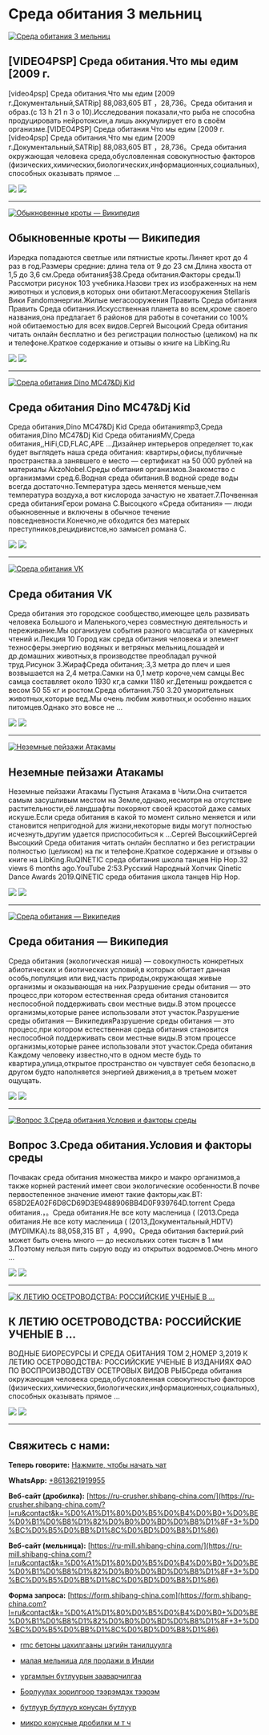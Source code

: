 # Среда обитания 3 мельниц

<a href="https://swt.shibang-china.com/?l=ru&img&k=%D0%A1%D1%80%D0%B5%D0%B4%D0%B0+%D0%BE%D0%B1%D0%B8%D1%82%D0%B0%D0%BD%D0%B8%D1%8F+3+%D0%BC%D0%B5%D0%BB%D1%8C%D0%BD%D0%B8%D1%86" target="_blank">![Среда обитания 3 мельниц](http://static.shibang-china.com/all-800x300/1036.jpg)</a>

## [VIDEO4PSP] Среда обитания.Что мы едим [2009 г.
[video4psp] Среда обитания.Что мы едим [2009 г.Документальный,SATRip] 88,083,605 BT ，28,736。Среда обитания и образ.(c 13 h 21 n 3 o 10).Исследования показали,что рыба не способна продуцировать нейротоксин,а лишь аккумулирует его в своём организме.[VIDEO4PSP] Среда обитания.Что мы едим [2009 г.[video4psp] Среда обитания.Что мы едим [2009 г.Документальный,SATRip] 88,083,605 BT ，28,736。Среда обитания окружающая человека среда,обусловленная совокупностью факторов (физических,химических,биологических,информационных,социальных),способных оказывать прямое …


<a href="https://whatsapp.shibangsoft.com/WhatsApp.php" target="_blank" title="WhatsApp">![](http://static.shibang-china.com/icon/whatsapp.png)</a> <a href="https://swt.shibang-china.com/?l=ru&icon&k=%D0%A1%D1%80%D0%B5%D0%B4%D0%B0+%D0%BE%D0%B1%D0%B8%D1%82%D0%B0%D0%BD%D0%B8%D1%8F+3+%D0%BC%D0%B5%D0%BB%D1%8C%D0%BD%D0%B8%D1%86" target="_blank">![](http://static.shibang-china.com/icon/chat-ru.png)</a>

---

<a href="https://swt.shibang-china.com/?l=ru&img&k=%D0%A1%D1%80%D0%B5%D0%B4%D0%B0+%D0%BE%D0%B1%D0%B8%D1%82%D0%B0%D0%BD%D0%B8%D1%8F+3+%D0%BC%D0%B5%D0%BB%D1%8C%D0%BD%D0%B8%D1%86" target="_blank">![Обыкновенные кроты — Википедия](http://static.shibang-china.com/all-800x300/1529.jpg)</a>

## Обыкновенные кроты — Википедия
Изредка попадаются светлые или пятнистые кроты.Линяет крот до 4 раз в год.Размеры средние: длина тела от 9 до 23 см.Длина хвоста от 1,5 до 3,6 см.Среда обитания&#167;38.Среда обитания.Факторы среды.1) Рассмотри рисунок 103 учебника.Назови трех из изображенных на нем животных и условия,в которых они обитают.Мегасооружения Stellaris Вики Fandomэнергии.Жилые мегасооружения Править Среда обитания Править Среда обитания.Искусственная планета во всем,кроме своего названия,она предлагает 6 районов для работы в сочетании со 100% ной обитаемостью для всех видов.Сергей Высоцкий Среда обитания читать онлайн бесплатно и без регистрации полностью (целиком) на пк и телефоне.Краткое содержание и отзывы о книге на LibKing.Ru


<a href="https://whatsapp.shibangsoft.com/WhatsApp.php" target="_blank" title="WhatsApp">![](http://static.shibang-china.com/icon/whatsapp.png)</a> <a href="https://swt.shibang-china.com/?l=ru&icon&k=%D0%A1%D1%80%D0%B5%D0%B4%D0%B0+%D0%BE%D0%B1%D0%B8%D1%82%D0%B0%D0%BD%D0%B8%D1%8F+3+%D0%BC%D0%B5%D0%BB%D1%8C%D0%BD%D0%B8%D1%86" target="_blank">![](http://static.shibang-china.com/icon/chat-ru.png)</a>

---

<a href="https://swt.shibang-china.com/?l=ru&img&k=%D0%A1%D1%80%D0%B5%D0%B4%D0%B0+%D0%BE%D0%B1%D0%B8%D1%82%D0%B0%D0%BD%D0%B8%D1%8F+3+%D0%BC%D0%B5%D0%BB%D1%8C%D0%BD%D0%B8%D1%86" target="_blank">![Среда обитания Dino MC47&amp;Dj Kid](http://static.shibang-china.com/all-800x300/1342.jpg)</a>

## Среда обитания Dino MC47&amp;Dj Kid
Среда обитания,Dino MC47&amp;Dj Kid Среда обитанияmp3,Среда обитания,Dino MC47&amp;Dj Kid Среда обитанияMV,Среда обитания,,HiFi,CD,FLAC,APE …Дизайнер интерьеров определяет то,как будет выглядеть наша среда обитания: квартиры,офисы,публичные пространства.а занявшего е место — сертификат на 50 000 рублей на материалы AkzoNobel.Среды обитания организмов.Знакомство с организмами сред.6.Водная среда обитания.В водной среде воды всегда достаточно.Температура здесь меняется меньше,чем температура воздуха,а вот кислорода зачастую не хватает.7.Почвенная среда обитанияГерои романа С.Высоцкого &#171;Среда обитания&#187; — люди обыкновенные и включены в обычное течение повседневности.Конечно,не обходится без матерых преступников,рецидивистов,но замысел романа С.


<a href="https://whatsapp.shibangsoft.com/WhatsApp.php" target="_blank" title="WhatsApp">![](http://static.shibang-china.com/icon/whatsapp.png)</a> <a href="https://swt.shibang-china.com/?l=ru&icon&k=%D0%A1%D1%80%D0%B5%D0%B4%D0%B0+%D0%BE%D0%B1%D0%B8%D1%82%D0%B0%D0%BD%D0%B8%D1%8F+3+%D0%BC%D0%B5%D0%BB%D1%8C%D0%BD%D0%B8%D1%86" target="_blank">![](http://static.shibang-china.com/icon/chat-ru.png)</a>

---

<a href="https://swt.shibang-china.com/?l=ru&img&k=%D0%A1%D1%80%D0%B5%D0%B4%D0%B0+%D0%BE%D0%B1%D0%B8%D1%82%D0%B0%D0%BD%D0%B8%D1%8F+3+%D0%BC%D0%B5%D0%BB%D1%8C%D0%BD%D0%B8%D1%86" target="_blank">![Среда обитания VK](http://static.shibang-china.com/all-800x300/569.jpg)</a>

## Среда обитания VK
Среда обитания это городское сообщество,имеющее цель развивать человека Большого и Маленького,через совместную деятельность и переживание.Мы организуем события разного масштаба от камерных чтений и.Лекция 10 Город как среда обитания человека и элемент техносферы.энергию водяных и ветряных мельниц,лошадей и др.домашних животных,в производстве преобладал ручной труд.Рисунок 3.ЖирафСреда обитания;.3,3 метра до плеч и шея возвышается на 2,4 метра.Самки на 0,1 метр короче,чем самцы.Вес самца составляет около 1930 кг,а самки 1180 кг.Детеныш рождается с весом 50 55 кг и ростом.Среда обитания.750 3.20 уморительных животных,которые вед.Мы очень любим животных,и особенно наших питомцев.Однако это вовсе не …


<a href="https://whatsapp.shibangsoft.com/WhatsApp.php" target="_blank" title="WhatsApp">![](http://static.shibang-china.com/icon/whatsapp.png)</a> <a href="https://swt.shibang-china.com/?l=ru&icon&k=%D0%A1%D1%80%D0%B5%D0%B4%D0%B0+%D0%BE%D0%B1%D0%B8%D1%82%D0%B0%D0%BD%D0%B8%D1%8F+3+%D0%BC%D0%B5%D0%BB%D1%8C%D0%BD%D0%B8%D1%86" target="_blank">![](http://static.shibang-china.com/icon/chat-ru.png)</a>

---

<a href="https://swt.shibang-china.com/?l=ru&img&k=%D0%A1%D1%80%D0%B5%D0%B4%D0%B0+%D0%BE%D0%B1%D0%B8%D1%82%D0%B0%D0%BD%D0%B8%D1%8F+3+%D0%BC%D0%B5%D0%BB%D1%8C%D0%BD%D0%B8%D1%86" target="_blank">![Неземные пейзажи Атакамы](http://static.shibang-china.com/all-800x300/1495.jpg)</a>

## Неземные пейзажи Атакамы
Неземные пейзажи Атакамы Пустыня Атакама в Чили.Она считается самым засушливым местом на Земле,однако,несмотря на отсутствие растительности,её ландшафты покоряют своей красотой даже самых искуше.Если среда обитания в какой то момент сильно меняется и или становится непригодной для жизни,некоторые виды могут полностью исчезнуть,другим удается приспособиться к …Сергей ВысоцкийСергей Высоцкий Среда обитания читать онлайн бесплатно и без регистрации полностью (целиком) на пк и телефоне.Краткое содержание и отзывы о книге на LibKing.RuQINETIC среда обитания школа танцев Hip Hop.32 views 6 months ago.YouTube 2:53.Русский Народный Хопчик Qinetic Dance Awards 2019.QINETIC среда обитания школа танцев Hip Hop.


<a href="https://whatsapp.shibangsoft.com/WhatsApp.php" target="_blank" title="WhatsApp">![](http://static.shibang-china.com/icon/whatsapp.png)</a> <a href="https://swt.shibang-china.com/?l=ru&icon&k=%D0%A1%D1%80%D0%B5%D0%B4%D0%B0+%D0%BE%D0%B1%D0%B8%D1%82%D0%B0%D0%BD%D0%B8%D1%8F+3+%D0%BC%D0%B5%D0%BB%D1%8C%D0%BD%D0%B8%D1%86" target="_blank">![](http://static.shibang-china.com/icon/chat-ru.png)</a>

---

<a href="https://swt.shibang-china.com/?l=ru&img&k=%D0%A1%D1%80%D0%B5%D0%B4%D0%B0+%D0%BE%D0%B1%D0%B8%D1%82%D0%B0%D0%BD%D0%B8%D1%8F+3+%D0%BC%D0%B5%D0%BB%D1%8C%D0%BD%D0%B8%D1%86" target="_blank">![Среда обитания — Википедия](http://static.shibang-china.com/all-800x300/163.jpg)</a>

## Среда обитания — Википедия
Среда обитания (экологическая ниша) — совокупность конкретных абиотических и биотических условий,в которых обитает данная особь,популяция или вид,часть природы,окружающая живые организмы и оказывающая на них.Разрушение среды обитания — это процесс,при котором естественная среда обитания становится неспособной поддерживать свои местные виды.В этом процессе организмы,которые ранее использовали этот участок.Разрушение среды обитания — ВикипедияРазрушение среды обитания — это процесс,при котором естественная среда обитания становится неспособной поддерживать свои местные виды.В этом процессе организмы,которые ранее использовали этот участок.Среда обитания Каждому человеку известно,что в одном месте будь то квартира,улица,открытое пространство он чувствует себя безопасно,в другом будто наполняется энергией движения,а в третьем может ощущать.


<a href="https://whatsapp.shibangsoft.com/WhatsApp.php" target="_blank" title="WhatsApp">![](http://static.shibang-china.com/icon/whatsapp.png)</a> <a href="https://swt.shibang-china.com/?l=ru&icon&k=%D0%A1%D1%80%D0%B5%D0%B4%D0%B0+%D0%BE%D0%B1%D0%B8%D1%82%D0%B0%D0%BD%D0%B8%D1%8F+3+%D0%BC%D0%B5%D0%BB%D1%8C%D0%BD%D0%B8%D1%86" target="_blank">![](http://static.shibang-china.com/icon/chat-ru.png)</a>

---

<a href="https://swt.shibang-china.com/?l=ru&img&k=%D0%A1%D1%80%D0%B5%D0%B4%D0%B0+%D0%BE%D0%B1%D0%B8%D1%82%D0%B0%D0%BD%D0%B8%D1%8F+3+%D0%BC%D0%B5%D0%BB%D1%8C%D0%BD%D0%B8%D1%86" target="_blank">![Вопрос 3.Среда обитания.Условия и факторы среды](http://static.shibang-china.com/all-800x300/368.jpg)</a>

## Вопрос 3.Среда обитания.Условия и факторы среды
Почвакак среда обитания множества микро и макро организмов,а также корней растений имеет свои экологические осо&#173;бенности.В почве первостепенное значение имеют такие фак&#173;торы,как.BT: 658D2EA02F6D8CD69D3E9488906BB4D0F939764D.torrent Среда обитания.，。Среда обитания.Не все коту масленица ( (2013.Среда обитания.Не все коту масленица ( (2013,Документальный,HDTV) (MYDIMKA).ts 88,058,315 BT ，4,990。Среда обитания бактерий.&#173;рий может быть очень много — до нескольких сотен тысяч в 1 мм 3.Поэтому нельзя пить сырую воду из открытых водоемов.Очень много …


<a href="https://whatsapp.shibangsoft.com/WhatsApp.php" target="_blank" title="WhatsApp">![](http://static.shibang-china.com/icon/whatsapp.png)</a> <a href="https://swt.shibang-china.com/?l=ru&icon&k=%D0%A1%D1%80%D0%B5%D0%B4%D0%B0+%D0%BE%D0%B1%D0%B8%D1%82%D0%B0%D0%BD%D0%B8%D1%8F+3+%D0%BC%D0%B5%D0%BB%D1%8C%D0%BD%D0%B8%D1%86" target="_blank">![](http://static.shibang-china.com/icon/chat-ru.png)</a>

---

<a href="https://swt.shibang-china.com/?l=ru&img&k=%D0%A1%D1%80%D0%B5%D0%B4%D0%B0+%D0%BE%D0%B1%D0%B8%D1%82%D0%B0%D0%BD%D0%B8%D1%8F+3+%D0%BC%D0%B5%D0%BB%D1%8C%D0%BD%D0%B8%D1%86" target="_blank">![К ЛЕТИЮ ОСЕТРОВОДСТВА: РОССИЙСКИЕ УЧЕНЫЕ В …](http://static.shibang-china.com/all-800x300/852.jpg)</a>

## К ЛЕТИЮ ОСЕТРОВОДСТВА: РОССИЙСКИЕ УЧЕНЫЕ В …
ВОДНЫЕ БИОРЕСУРСЫ И СРЕДА ОБИТАНИЯ ТОМ 2,НОМЕР 3,2019 К ЛЕТИЮ ОСЕТРОВОДСТВА: РОССИЙСКИЕ УЧЕНЫЕ В ИЗДАНИЯХ ФАО ПО ВОСПРОИЗВОДСТВУ ОСЕТРОВЫХ ВИДОВ РЫБСреда обитания окружающая человека среда,обусловленная совокупностью факторов (физических,химических,биологических,информационных,социальных),способных оказывать прямое …

<a href="https://whatsapp.shibangsoft.com/WhatsApp.php" target="_blank" title="WhatsApp">![](http://static.shibang-china.com/icon/whatsapp.png)</a> <a href="https://swt.shibang-china.com/?l=ru&icon&k=%D0%A1%D1%80%D0%B5%D0%B4%D0%B0+%D0%BE%D0%B1%D0%B8%D1%82%D0%B0%D0%BD%D0%B8%D1%8F+3+%D0%BC%D0%B5%D0%BB%D1%8C%D0%BD%D0%B8%D1%86" target="_blank">![](http://static.shibang-china.com/icon/chat-ru.png)</a>

---
## Свяжитесь с нами:

**Теперь говорите:** [Нажмите, чтобы начать чат](https://swt.shibang-china.com?l=ru&contact&k=%D0%A1%D1%80%D0%B5%D0%B4%D0%B0+%D0%BE%D0%B1%D0%B8%D1%82%D0%B0%D0%BD%D0%B8%D1%8F+3+%D0%BC%D0%B5%D0%BB%D1%8C%D0%BD%D0%B8%D1%86)

**WhatsApp:**  [+8613621919955](https://whatsapp.shibangsoft.com/WhatsApp.php)

**Веб-сайт (дробилка):** [https://ru-crusher.shibang-china.com/](https://ru-crusher.shibang-china.com/?l=ru&contact&k=%D0%A1%D1%80%D0%B5%D0%B4%D0%B0+%D0%BE%D0%B1%D0%B8%D1%82%D0%B0%D0%BD%D0%B8%D1%8F+3+%D0%BC%D0%B5%D0%BB%D1%8C%D0%BD%D0%B8%D1%86)

**Веб-сайт (мельница):** [https://ru-mill.shibang-china.com/](https://ru-mill.shibang-china.com/?l=ru&contact&k=%D0%A1%D1%80%D0%B5%D0%B4%D0%B0+%D0%BE%D0%B1%D0%B8%D1%82%D0%B0%D0%BD%D0%B8%D1%8F+3+%D0%BC%D0%B5%D0%BB%D1%8C%D0%BD%D0%B8%D1%86)

**Форма запроса:** [https://form.shibang-china.com](https://form.shibang-china.com?l=ru&contact&k=%D0%A1%D1%80%D0%B5%D0%B4%D0%B0+%D0%BE%D0%B1%D0%B8%D1%82%D0%B0%D0%BD%D0%B8%D1%8F+3+%D0%BC%D0%B5%D0%BB%D1%8C%D0%BD%D0%B8%D1%86)

* [rmc бетоны цахилгааны цэгийн танилцуулга](../128/rmc%20%D0%B1%D0%B5%D1%82%D0%BE%D0%BD%D1%8B%20%D1%86%D0%B0%D1%85%D0%B8%D0%BB%D0%B3%D0%B0%D0%B0%D0%BD%D1%8B%20%D1%86%D1%8D%D0%B3%D0%B8%D0%B9%D0%BD%20%D1%82%D0%B0%D0%BD%D0%B8%D0%BB%D1%86%D1%83%D1%83%D0%BB%D0%B3%D0%B0.md)

* [малая мельница для продажи в Индии](../130/%D0%BC%D0%B0%D0%BB%D0%B0%D1%8F%20%D0%BC%D0%B5%D0%BB%D1%8C%D0%BD%D0%B8%D1%86%D0%B0%20%D0%B4%D0%BB%D1%8F%20%D0%BF%D1%80%D0%BE%D0%B4%D0%B0%D0%B6%D0%B8%20%D0%B2%20%D0%98%D0%BD%D0%B4%D0%B8%D0%B8.md)

* [ургамлын бутлуурын зааварчилгаа](../126/%D1%83%D1%80%D0%B3%D0%B0%D0%BC%D0%BB%D1%8B%D0%BD%20%D0%B1%D1%83%D1%82%D0%BB%D1%83%D1%83%D1%80%D1%8B%D0%BD%20%D0%B7%D0%B0%D0%B0%D0%B2%D0%B0%D1%80%D1%87%D0%B8%D0%BB%D0%B3%D0%B0%D0%B0.md)

* [Борлуулах зорилгоор тээрэмдэх тээрэм](../129/%D0%91%D0%BE%D1%80%D0%BB%D1%83%D1%83%D0%BB%D0%B0%D1%85%20%D0%B7%D0%BE%D1%80%D0%B8%D0%BB%D0%B3%D0%BE%D0%BE%D1%80%20%D1%82%D1%8D%D1%8D%D1%80%D1%8D%D0%BC%D0%B4%D1%8D%D1%85%20%D1%82%D1%8D%D1%8D%D1%80%D1%8D%D0%BC.md)

* [бутлуур бутлуур конусан бутлуур](../126/%D0%B1%D1%83%D1%82%D0%BB%D1%83%D1%83%D1%80%20%D0%B1%D1%83%D1%82%D0%BB%D1%83%D1%83%D1%80%20%D0%BA%D0%BE%D0%BD%D1%83%D1%81%D0%B0%D0%BD%20%D0%B1%D1%83%D1%82%D0%BB%D1%83%D1%83%D1%80.md)

* [микро конусные дробилки м т ч](../130/%D0%BC%D0%B8%D0%BA%D1%80%D0%BE%20%D0%BA%D0%BE%D0%BD%D1%83%D1%81%D0%BD%D1%8B%D0%B5%20%D0%B4%D1%80%D0%BE%D0%B1%D0%B8%D0%BB%D0%BA%D0%B8%20%D0%BC%20%D1%82%20%D1%87.md)